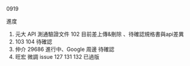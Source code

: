 0919

進度

1. 元大 API 測通驗證文件 102 目前差上傳&刪除 、待確認規格書與api差異
2. 103 104 待確認
3. 仲介 29686 進行中、Google 周邊 待確認
4. 旺宏 微調 issue 127 131 132 已過版
